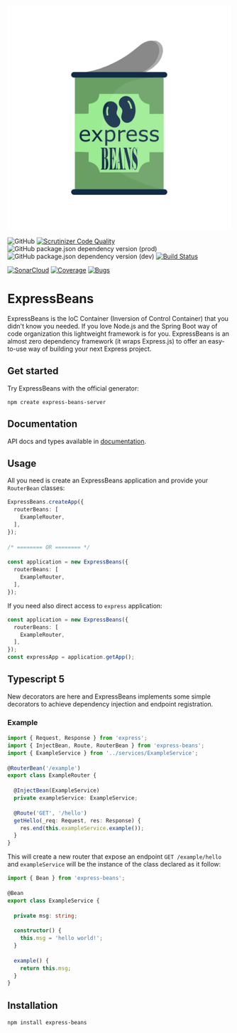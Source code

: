 <p align="center">
  <img src="assets/logo.svg" alt="">
</p>

![GitHub](https://img.shields.io/github/license/spaghiajoeojo/express-beans)
[![Scrutinizer Code Quality](https://scrutinizer-ci.com/g/spaghiajoeojo/express-beans/badges/quality-score.png?b=main)](https://scrutinizer-ci.com/g/spaghiajoeojo/express-beans/?branch=main)
![GitHub package.json dependency version (prod)](https://img.shields.io/github/package-json/dependency-version/spaghiajoeojo/express-beans/express)
![GitHub package.json dependency version (dev)](https://img.shields.io/github/package-json/dependency-version/spaghiajoeojo/express-beans/dev/typescript)
[![Build Status](https://scrutinizer-ci.com/g/spaghiajoeojo/express-beans/badges/build.png?b=main)](https://scrutinizer-ci.com/g/spaghiajoeojo/express-beans/build-status/main)

[![SonarCloud](https://sonarcloud.io/images/project_badges/sonarcloud-orange.svg)](https://sonarcloud.io/summary/new_code?id=express-beans)
[![Coverage](https://sonarcloud.io/api/project_badges/measure?project=express-beans&metric=coverage)](https://sonarcloud.io/summary/new_code?id=express-beans)
[![Bugs](https://sonarcloud.io/api/project_badges/measure?project=express-beans&metric=bugs)](https://sonarcloud.io/summary/new_code?id=express-beans)

# ExpressBeans
ExpressBeans is the IoC Container (Inversion of Control Container) that you didn't know you needed.
If you love Node.js and the Spring Boot way of code organization this lightweight framework is for you.
ExpressBeans is an almost zero dependency framework (it wraps Express.js) to offer an easy-to-use way of building your next Express project.

## Get started
Try ExpressBeans with the official generator:
```console
npm create express-beans-server
```

## Documentation
API docs and types available in [documentation](https://spaghiajoeojo.github.io/express-beans/).

## Usage
All you need is create an ExpressBeans application and provide your `RouterBean` classes:
```ts
ExpressBeans.createApp({
  routerBeans: [
    ExampleRouter,
  ],
});

/* ======== OR ======== */

const application = new ExpressBeans({
  routerBeans: [
    ExampleRouter,
  ],
});
```

If you need also direct access to `express` application:
```ts
const application = new ExpressBeans({
  routerBeans: [
    ExampleRouter,
  ],
});
const expressApp = application.getApp();
```

## Typescript 5
New decorators are here and ExpressBeans implements some simple decorators to achieve dependency injection and endpoint registration.

### Example

```ts
import { Request, Response } from 'express';
import { InjectBean, Route, RouterBean } from 'express-beans';
import { ExampleService } from '../services/ExampleService';

@RouterBean('/example')
export class ExampleRouter {

  @InjectBean(ExampleService)
  private exampleService: ExampleService;

  @Route('GET', '/hello')
  getHello(_req: Request, res: Response) {
    res.end(this.exampleService.example());
  }
}
```
This will create a new router that expose an endpoint `GET /example/hello` and
`exampleService` will be the instance of the class declared as it follow:
```ts
import { Bean } from 'express-beans';

@Bean
export class ExampleService {

  private msg: string;

  constructor() {
    this.msg = 'hello world!';
  }

  example() {
    return this.msg;
  }
}
```
## Installation

```console
npm install express-beans
```
